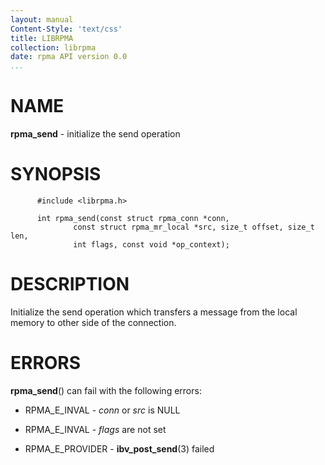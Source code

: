 ```yaml
---
layout: manual
Content-Style: 'text/css'
title: LIBRPMA
collection: librpma
date: rpma API version 0.0
...
```


[comment]: <> (SPDX-License-Identifier: BSD-3-Clause)
[comment]: <> (Copyright 2020, Intel Corporation)

NAME
====

**rpma\_send** - initialize the send operation

SYNOPSIS
========

          #include <librpma.h>

          int rpma_send(const struct rpma_conn *conn,
                  const struct rpma_mr_local *src, size_t offset, size_t len,
                  int flags, const void *op_context);

DESCRIPTION
===========

Initialize the send operation which transfers a message from the local
memory to other side of the connection.

ERRORS
======

**rpma\_send**() can fail with the following errors:

-   RPMA\_E\_INVAL - *conn* or *src* is NULL

-   RPMA\_E\_INVAL - *flags* are not set

-   RPMA\_E\_PROVIDER - **ibv\_post\_send**(3) failed

